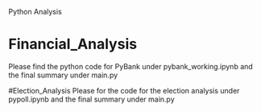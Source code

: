 Python Analysis

# Financial_Analysis
Please find the python code for PyBank under pybank_working.ipynb and the final summary under main.py

#Election_Analysis
Please for the code for the election analysis under pypoll.ipynb and the final summary under main.py
